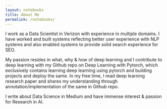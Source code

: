```yaml
---
layout: notebooks
title: About Me
permalink: /notebooks/
---
```

I work as a Data Scientist in Verizon with experience in multiple domains. I have worked and built systems reflecting 
better user experience with NLP systems and also enabled systems to provide solid search experience for SEO.

My passion resides in what, why & how of deep learning and I contribute to deep learning with my Github repo on Deep Learning with Pytorch, which exclusively contains learning deep learning using pytorch and building projects and deploy the same. In my free time, I read deep learning research paper and shares my understanding through annotation/implementation of the same in Github repo.

I write about Data Science in Medium and have immense interest & passion for Research in AI.
